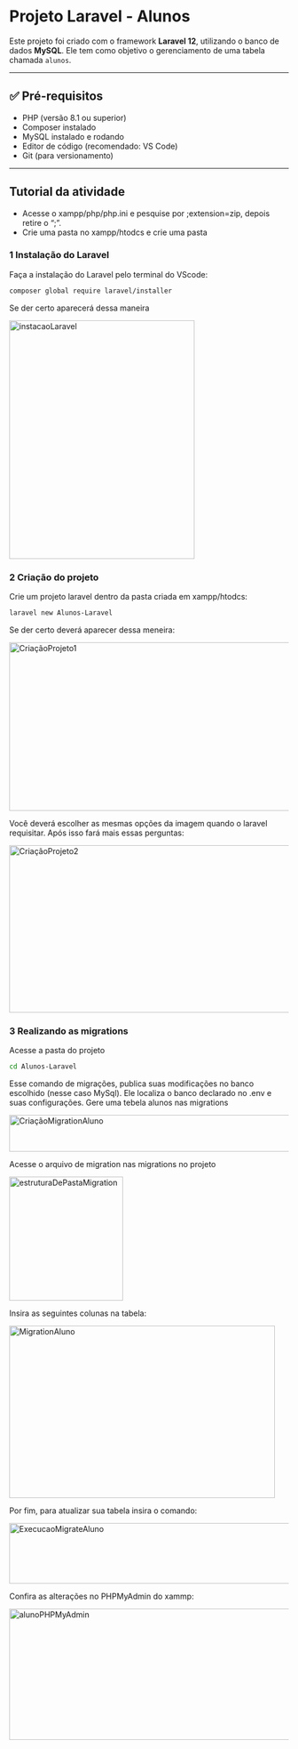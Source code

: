 # Projeto Laravel - Alunos

Este projeto foi criado com o framework **Laravel 12**, utilizando o banco de dados **MySQL**. Ele tem como objetivo o gerenciamento de uma tabela chamada `alunos`.

---

## ✅ Pré-requisitos

- PHP (versão 8.1 ou superior)
- Composer instalado
- MySQL instalado e rodando
- Editor de código (recomendado: VS Code)
- Git (para versionamento)

---

## Tutorial da atividade

 - Acesse o xampp/php/php.ini e pesquise por ;extension=zip, depois retire o “;”.
 - Crie uma pasta no xampp/htodcs e crie uma pasta

### 1 Instalação do Laravel

 Faça a instalação do Laravel pelo terminal do VScode: 
 ```bash
composer global require laravel/installer 
 ```
 Se der certo aparecerá dessa maneira
 
 <img width="334" height="429" alt="instacaoLaravel" src="https://github.com/user-attachments/assets/d02621fa-a61d-41fc-8e19-2f158e6ff962" />


### 2 Criação do projeto
 
 Crie um projeto laravel dentro da pasta criada em xampp/htodcs:
 ```bash
 laravel new Alunos-Laravel
 ```
 Se der certo deverá aparecer dessa meneira: 
 
 <img width="604" height="303" alt="CriaçãoProjeto1" src="https://github.com/user-attachments/assets/d38339c3-8322-4606-bc7d-1f6507211b0a" />

 Você deverá escolher as mesmas opções da imagem quando o laravel requisitar.
 Após isso fará mais essas perguntas: 

 <img width="588" height="301" alt="CriaçãoProjeto2" src="https://github.com/user-attachments/assets/bb8ab85d-7ff7-431b-9602-f6704f4d5e90" />


 ### 3 Realizando as migrations

 Acesse a pasta do projeto
  ```bash
  cd Alunos-Laravel
  ```

  Esse comando de migrações, publica suas modificações no banco escolhido (nesse caso MySql). Ele localiza o banco declarado no .env e suas configurações.
  Gere uma tebela alunos nas migrations

  <img width="689" height="66" alt="CriaçãoMigrationAluno" src="https://github.com/user-attachments/assets/58ac176e-e88b-403b-af33-d939e5055da8" />


  Acesse o arquivo de migration nas migrations no projeto

  <img width="205" height="223" alt="estruturaDePastaMigration" src="https://github.com/user-attachments/assets/7d3fc497-170b-4b19-b391-bba9b33d711d" />
  

  Insira as seguintes colunas na tabela:
  
  <img width="479" height="310" alt="MigrationAluno" src="https://github.com/user-attachments/assets/719c8ae1-768b-4fe8-9272-9acfc5d1ee8e" />


  Por fim, para atualizar sua tabela insira o comando:
  
  <img width="695" height="109" alt="ExecucaoMigrateAluno" src="https://github.com/user-attachments/assets/6c58ed18-5204-4e98-b785-c289cb1a6386" />


  Confira as alterações no PHPMyAdmin do xammp:
  
  <img width="668" height="236" alt="alunoPHPMyAdmin" src="https://github.com/user-attachments/assets/82dcfb48-daa8-4142-9285-5ceaf189b472" />

  



